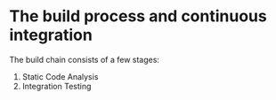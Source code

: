 # The build process and continuous integration

The build chain consists of a few stages:

1) Static Code Analysis
1) Integration Testing

